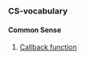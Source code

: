 ### CS-vocabulary

#### Common Sense

1. [Callback function](https://www.notion.so/Callback-276ecb6c3eba495c937d17205576c651)
